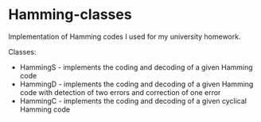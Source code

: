 # Hamming-classes

Implementation of Hamming codes I used for my university homework.

Classes:

* HammingS - implements the coding and decoding of a given Hamming code
* HammingD - implements the coding and decoding of a given Hamming code with detection of two errors and correction of one error
* HammingC - implements the coding and decoding of a given cyclical Hamming code
